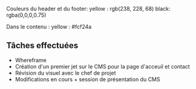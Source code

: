 Couleurs du header et du footer:
yellow : rgb(238, 228, 68)
black: rgba(0,0,0,0.75)

Dans le contenu :
yellow : #fcf24a

## Tâches effectuées

- Whereframe 
- Création d'un premier jet sur le CMS pour la page d'acceuil et contact
- Révision du visuel avec le chef de projet
- Modifications en cours + session de présentation du CMS
